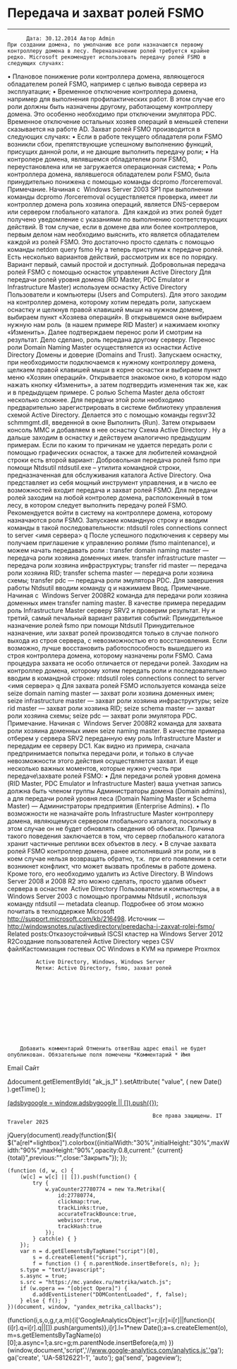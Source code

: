 #                 	Передача и захват ролей FSMO                	  
***            ***

			
            
		
    
	
    	  Дата: 30.12.2014 Автор Admin  
	При создании домена, по умолчанию все роли назначаются первому контроллеру домена в лесу. Переназначение ролей требуется крайне редко. Microsoft рекомендует использовать передачу ролей FSMO в следующих случаях:
• Плановое понижение роли контроллера домена, являющегося обладателем ролей FSMO, например с целью вывода сервера из эксплуатации;
• Временное отключение контроллера домена, например для выполнения профилактических работ. В этом случае его роли должны быть назначены другому, работающему контроллеру домена. Это особенно необходимо при отключении эмулятора PDC. Временное отключение остальных хозяев операций в меньшей степени сказывается на работе AD.
Захват ролей FSMO производится в следующих случаях:
• Если в работе текущего обладателя роли FSMO возникли сбои, препятствующие успешному выполнению функций, присущих данной роли, и не дающие выполнить передачу роли;
• На контролере домена, являвшемся обладателем роли FSMO, переустановлена или не загружается операционная система;
• Роль контроллера домена, являвшегося обладателем роли FSMO, была принудительно понижена с помощью команды dcpromo /forceremoval.
Примечание. Начиная с  Windows Server 2003 SP1 при выполнении команды dcpromo /forceremoval осуществляется проверка, имеет ли контроллер домена роль хозяина операций, является DNS-сервером или сервером глобального каталога.  Для каждой из этих ролей будет получено уведомление с указаниями по выполнению соответствующих действий.
В том случае, если в домене два или более контроллеров, первым делом нам необходимо выяснить, кто является обладателем каждой из ролей FSMO. Это достаточно просто сделать с помощью команды netdom query fsmo
Ну а теперь приступим к передаче ролей. Есть несколько вариантов действий, рассмотрим их все по порядку. Вариант первый, самый простой и доступный.
Добровольная передача ролей FSMO с помощью оснасток управления Active Directory
Для передачи ролей уровня домена (RID Master, PDC Emulator и Infrastructure Master) используем оснастку Active Directory Пользователи и компьютеры (Users and Computers). Для этого заходим на контроллер домена, которому хотим передать роли, запускаем оснастку и щелкнув правой клавишей мыши на нужном домене, выбираем пункт «Хозяева операций».
В открывшемся окне выбираем нужную нам роль  (в нашем примере RID Master) и нажимаем кнопку «Изменить».
Далее подтверждаем перенос роли
И смотрим на результат. Дело сделано, роль передана другому серверу.
Перенос роли Domain Naming Master осуществляется из оснастки Active Directory Домены и доверие (Domains and Trust). Запускаем оснастку, при необходимости подключаемся к нужному контроллеру домена, щелкаем правой клавишей мыши в корне оснастки и выбираем пункт меню «Хозяин операций».
Открывается знакомое окно, в котором надо нажать кнопку «Изменить», а затем подтвердить изменения так же, как и в предыдущем примере.
С ролью Schema Master дела обстоят несколько сложнее. Для передачи этой роли необходимо предварительно зарегистрировать в системе библиотеку управления схемой Active Directory. Делается это с помощью команды regsvr32 schmmgmt.dll, введенной в окне Выполнить (Run).
Затем открываем консоль MMC и добавляем в нее оснастку Схема Active Directory .
Ну а дальше заходим в оснастку и действуем аналогично предыдущим примерам.
Если по каким то причинам не удается передать роли с помощью графических оснасток, а также для любителей командной строки есть второй вариант:
Добровольная передача ролей fsmo при помощи Ntdsutil
ntdsutil.exe – утилита командной строки, предназначенная для обслуживания каталога Active Directory. Она представляет из себя мощный инструмент управления, и в число ее возможностей входит передача и захват ролей FSMO.
Для передачи ролей заходим на любой контролер домена, расположенный в том лесу, в котором следует выполнить передачу ролей FSMO. Рекомендуется войти в систему на контроллере домена, которому назначаются роли FSMO. Запускаем командную строку и вводим команды в такой последовательности:
ntdsutil
roles
connections
connect to server &lt;имя сервера&gt;
q
После успешного подключения к серверу мы получаем приглашение к управлению ролями (fsmo maintenance), и можем начать передавать роли :
transfer domain naming master — передача роли хозяина доменных имен.
transfer infrastructure master — передача роли хозяина инфраструктуры;
transfer rid master — передача роли хозяина RID;
transfer schema master — передача роли хозяина схемы;
transfer pdc &#8212; передача роли эмулятора PDC.
Для завершения работы Ntdsutil вводим команду q и нажимаем Ввод.
Примечание. Начиная с  Windows Server 2008R2 команда для передачи роли хозяина доменных имен transfer naming master.
В качестве примера передадим роль Infrastructure Master серверу SRV2 и проверим результат.
Ну и третий, самый печальный вариант развития событий:
Принудительное назначение ролей fsmo при помощи Ntdsutil
Принудительное назначение, или захват ролей производятся только в случае полного выхода из строя сервера, с невозможностью его восстановления. Если возможно, лучше восстановить работоспособность вышедшего из строя контроллера домена, которому назначены роли FSMO. Сама процедура захвата не особо отличается от передачи ролей. Заходим на контроллер домена, которому хотим передать роли и последовательно вводим в командной строке:
ntdsutil
roles
connections
connect to server &lt;имя сервера&gt;
q
Для захвата ролей FSMO используется команда seize
seize domain naming master — захват роли хозяина доменных имен;
seize infrastructure master — захват роли хозяина инфраструктуры;
seize rid master — захват роли хозяина RID;
seize schema master — захват роли хозяина схемы;
seize pdc &#8212; захват роли эмулятора PDC.
Примечание. Начиная с  Windows Server 2008R2 команда для захвата роли хозяина доменных имен seize naming master.
В качестве примера отберем у сервера SRV2 переданную ему роль Infrastructure Master и передадим ее серверу DC1. Как видно из примера, сначала предпринимается попытка передачи роли, и только в случае невозможности этого действия осуществляется захват.
И еще несколько важных моментов, которые нужно учесть при передаче\захвате ролей FSMO:
• Для передачи ролей уровня домена (RID Master, PDC Emulator и Infrastructure Master) ваша учетная запись должна быть членом группы Администраторы домена (Domain admins), а для передачи ролей уровня леса (Domain Naming Master и Schema Master) — Администраторы предприятия (Enterprise Admins).
• По возможности не назначайте роль Infrastructure Master контроллеру домена, являющемуся сервером глобального каталога, поскольку в этом случае он не будет обновлять сведения об объектах. Причина такого поведения заключается в том, что сервер глобального каталога хранит частичные реплики всех объектов в лесу.
• В случае захвата ролей FSMO контроллер домена, ранее исполнявший эти роли, ни в коем случае нельзя возвращать обратно, т.к.  при его появлении в сети возникнет конфликт, что может вызвать проблемы в работе домена. Кроме того, его необходимо удалить из Active Directory. В Windows Server 2008 и 2008 R2 это можно сделать, просто удалив объект сервера в оснастке  Active Directory Пользователи и компьютеры, а в Windows Server 2003 с помощью программы Ntdsutil , используя команду ntdsutil — metadata cleanup. Подробнее об этом можно почитать в техподдержке Microsoft  http://support.microsoft.com/kb/216498.
Источник &#8212; http://windowsnotes.ru/activedirectory/peredacha-i-zaxvat-rolej-fsmo/
Related posts:Отказоустойчивый ISCSI кластер на Windows Server 2012 R2Создание пользователей Active Directory через CSV файлКастомизация гостевых ОС Windows в KVM на примере Proxmox
        
             Active Directory, Windows, Windows Server 
             Метки: Active Directory, fsmo, захват ролей  
        
            
        
    
                        
                    
                    
                
        
                
	
		
		Добавить комментарий Отменить ответВаш адрес email не будет опубликован. Обязательные поля помечены *Комментарий * Имя 
Email 
Сайт 
 
&#916;document.getElementById( "ak_js_1" ).setAttribute( "value", ( new Date() ).getTime() );	
	
<ins class="adsbygoogle"
     style="display:block"
     data-ad-client="ca-pub-1890562251101921"
     data-ad-slot="9117958896"
     data-ad-format="auto">
(adsbygoogle = window.adsbygoogle || []).push({});
			
        
        
		
        
           
    
    
  
	
    
		
        
             
			
                
                    
                                                  Все права защищены. IT Traveler 2025 
                         
                        
																														                    
                    
				
                
                
    
			
		                            
	
	
                
                
			
                
		
        
	
    
jQuery(document).ready(function($){
  $("a[rel*=lightbox]").colorbox({initialWidth:"30%",initialHeight:"30%",maxWidth:"90%",maxHeight:"90%",opacity:0.8,current:" {current}  {total}",previous:"",close:"Закрыть"});
});
  
    (function (d, w, c) {
        (w[c] = w[c] || []).push(function() {
            try {
                w.yaCounter27780774 = new Ya.Metrika({
                    id:27780774,
                    clickmap:true,
                    trackLinks:true,
                    accurateTrackBounce:true,
                    webvisor:true,
                    trackHash:true
                });
            } catch(e) { }
        });
        var n = d.getElementsByTagName("script")[0],
            s = d.createElement("script"),
            f = function () { n.parentNode.insertBefore(s, n); };
        s.type = "text/javascript";
        s.async = true;
        s.src = "https://mc.yandex.ru/metrika/watch.js";
        if (w.opera == "[object Opera]") {
            d.addEventListener("DOMContentLoaded", f, false);
        } else { f(); }
    })(document, window, "yandex_metrika_callbacks");
  (function(i,s,o,g,r,a,m){i['GoogleAnalyticsObject']=r;i[r]=i[r]||function(){
  (i[r].q=i[r].q||[]).push(arguments)},i[r].l=1*new Date();a=s.createElement(o),
  m=s.getElementsByTagName(o)[0];a.async=1;a.src=g;m.parentNode.insertBefore(a,m)
  })(window,document,'script','//www.google-analytics.com/analytics.js','ga');
  ga('create', 'UA-58126221-1', 'auto');
  ga('send', 'pageview');

